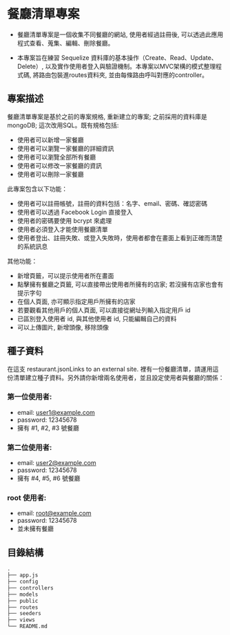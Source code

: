 # 餐廳清單專案
- 餐廳清單專案是一個收集不同餐廳的網站, 使用者經過註冊後, 可以透過此應用程式查看、蒐集、編輯、刪除餐廳。

- 本專案旨在練習 Sequelize 資料庫的基本操作（Create、Read、Update、Delete）, 以及實作使用者登入與驗證機制。本專案以MVC架構的模式整理程式碼, 將路由包裝進routes資料夾, 並由每條路由呼叫對應的controller。

## 專案描述
餐廳清單專案是基於之前的專案規格, 重新建立的專案; 之前採用的資料庫是mongoDB; 這次改用SQL。既有規格包括: 
- 使用者可以新增一家餐廳
- 使用者可以瀏覽一家餐廳的詳細資訊
- 使用者可以瀏覽全部所有餐廳
- 使用者可以修改一家餐廳的資訊
- 使用者可以刪除一家餐廳

此專案包含以下功能：
- 使用者可以註冊帳號，註冊的資料包括：名字、email、密碼、確認密碼
- 使用者可以透過 Facebook Login 直接登入
- 使用者的密碼要使用 bcrypt 來處理
- 使用者必須登入才能使用餐廳清單
- 使用者登出、註冊失敗、或登入失敗時，使用者都會在畫面上看到正確而清楚的系統訊息

其他功能：
- 新增頁籤，可以提示使用者所在畫面
- 點擊擁有餐廳之頁籤, 可以直接帶出使用者所擁有的店家; 若沒擁有店家也會有提示字句
- 在個人頁面, 亦可顯示指定用戶所擁有的店家
- 若要觀看其他用戶的個人頁面, 可以直接從網址列輸入指定用戶 id
- 已區別登入使用者 id, 與其他使用者 id, 只能編輯自己的資料
- 可以上傳圖片, 新增頭像, 移除頭像

## 種子資料
在這支 restaurant.jsonLinks to an external site. 裡有一份餐廳清單，請運用這份清單建立種子資料。另外請你新增兩名使用者，並且設定使用者與餐廳的關係：

### 第一位使用者:
- email: user1@example.com
- password: 12345678
- 擁有 #1, #2, #3 號餐廳

### 第二位使用者:
- email: user2@example.com
- password: 12345678
- 擁有 #4, #5, #6 號餐廳

### root 使用者:
- email: root@example.com
- password: 12345678
- 並未擁有餐廳




## 目錄結構
```markdown
.
├── app.js
├── config
├── controllers
├── models
├── public
├── routes
├── seeders
├── views
└── README.md
```